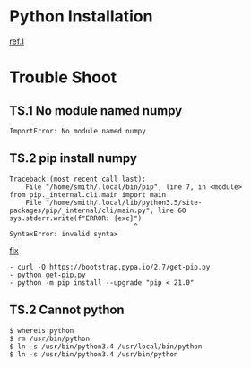 # Python Installation

[ref.1](https://www.itread01.com/content/1541040331.html)

# Trouble Shoot
## TS.1 No module named numpy

```text
ImportError: No module named numpy
```

## TS.2 pip install numpy

```text
Traceback (most recent call last):
    File "/home/smith/.local/bin/pip", line 7, in <module>
from pip._internal.cli.main import main
    File "/home/smith/.local/lib/python3.5/site-packages/pip/_internal/cli/main.py", line 60
sys.stderr.write(f"ERROR: {exc}")
                               ^
SyntaxError: invalid syntax
```

[fix](https://stackoverflow.com/questions/65869296/installing-pip-is-not-working-in-bitbucket-ci/65871131#65871131)

```text
- curl -O https://bootstrap.pypa.io/2.7/get-pip.py
- python get-pip.py
- python -m pip install --upgrade "pip < 21.0"
```

## TS.2 Cannot python

```text
$ whereis python
$ rm /usr/bin/python
$ ln -s /usr/bin/python3.4 /usr/local/bin/python
$ ln -s /usr/bin/python3.4 /usr/bin/python
```



